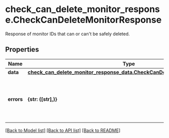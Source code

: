 # check_can_delete_monitor_response.CheckCanDeleteMonitorResponse

Response of monitor IDs that can or can't be safely deleted.
## Properties
Name | Type | Description | Notes
------------ | ------------- | ------------- | -------------
**data** | [**check_can_delete_monitor_response_data.CheckCanDeleteMonitorResponseData**](CheckCanDeleteMonitorResponseData.md) |  | 
**errors** | **{str: ([str],)}** | A mapping of Monitor ID to strings denoting where it&#39;s used. | [optional] 

[[Back to Model list]](README.md#documentation-for-models) [[Back to API list]](README.md#documentation-for-api-endpoints) [[Back to README]](README.md)


